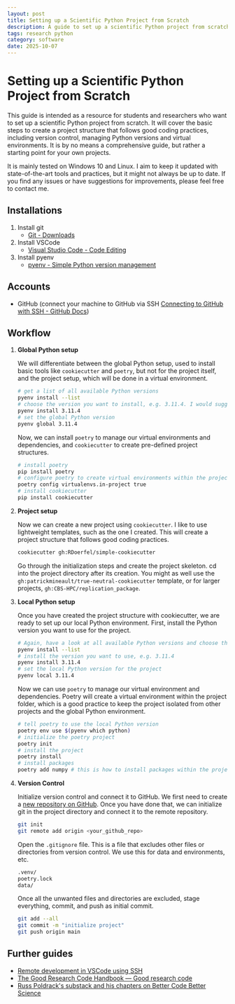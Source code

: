 ```yaml
---
layout: post
title: Setting up a Scientific Python Project from Scratch
description: A guide to set up a scientific Python project from scratch, covering version control, virtual environments, and project structure.
tags: research python
category: software
date: 2025-10-07
---
```

# Setting up a Scientific Python Project from Scratch

This guide is intended as a resource for students and researchers who want to set up a scientific Python project from scratch. It will cover the basic steps to create a project structure that follows good coding practices, including version control, managing Python versions and virtual environments. It is by no means a comprehensive guide, but rather a starting point for your own projects.

It is mainly tested on Windows 10 and Linux. I aim to keep it updated with state-of-the-art tools and practices, but it might not always be up to date. If you find any issues or have suggestions for improvements, please feel free to contact me.

## Installations

1. Install git
    - [Git - Downloads](https://git-scm.com/downloads)
2. Install VSCode
    - [Visual Studio Code - Code Editing](https://code.visualstudio.com/)
3. Install pyenv
    - [pyenv - Simple Python version management](https://pyenv.net/)

## Accounts

- GitHub (connect your machine to GitHub via SSH [Connecting to GitHub with SSH - GitHub Docs](https://docs.github.com/en/authentication/connecting-to-github-with-ssh))

## Workflow

1. **Global Python setup**

    We will differentiate between the global Python setup, used to install basic tools like `cookiecutter` and `poetry`, but not for the project itself, and the project setup, which will be done in a virtual environment.

    ```bash
    # get a list of all available Python versions
    pyenv install --list
    # choose the version you want to install, e.g. 3.11.4. I would suggest using the latest stable version
    pyenv install 3.11.4 
    # set the global Python version
    pyenv global 3.11.4
    ```

    Now, we can install `poetry` to manage our virtual environments and dependencies, and `cookiecutter` to create pre-defined project structures.
    
    ```bash
    # install poetry
    pip install poetry
    # configure poetry to create virtual environments within the project folder
    poetry config virtualenvs.in-project true
    # install cookiecutter
    pip install cookiecutter
    ```

2. **Project setup**

    Now we can create a new project using `cookiecutter`. I like to use lightweight templates, such as the one I created. This will create a project structure that follows good coding practices.
    
    ```bash
    cookiecutter gh:RDoerfel/simple-cookiecutter
    ```
    
    Go through the initialization steps and create the project skeleton. cd into the project directory after its creation. You might as well use the `gh:patrickmineault/true-neutral-cookiecutter` template, or for larger projects, `gh:CBS-HPC/replication_package`. 
    
3. **Local Python setup**
    
    Once you have created the project structure with cookiecutter, we are ready to set up our local Python environment. First, install the Python version you want to use for the project. 
    
    ```bash
    # Again, have a look at all available Python versions and choose the one you need
    pyenv install --list
    # install the version you want to use, e.g. 3.11.4
    pyenv install 3.11.4
    # set the local Python version for the project
    pyenv local 3.11.4
    ```
    
    Now we can use `poetry` to manage our virtual environment and dependencies. Poetry will create a virtual environment within the project folder, which is a good practice to keep the project isolated from other projects and the global Python environment.

    ```bash
    # tell poetry to use the local Python version
    poetry env use $(pyenv which python)
    # initialize the poetry project
    poetry init 
    # install the project
    poetry install 
    # install packages
    poetry add numpy # this is how to install packages within the project
    ```
    
4. **Version Control**
    
    Initialize version control and connect it to GitHub. We first need to create a [new repository on GitHub](https://docs.github.com/en/repositories/creating-and-managing-repositories/creating-a-new-repository). Once you have done that, we can initialize git in the project directory and connect it to the remote repository.
    
    ```bash
    git init
    git remote add origin <your_github_repo>
    ```
    
    Open the `.gitignore` file. This is a file that excludes other files or directories from version control. We use this for data and environments, etc. 
    
    ```bash
    .venv/
    poetry.lock
    data/
    ```
    
    Once all the unwanted files and directories are excluded, stage everything, commit, and push as initial commit.
    
    ```bash
    git add --all
    git commit -m "initialize project"
    git push origin main
    ```

## Further guides

- [Remote development in VSCode using SSH](https://code.visualstudio.com/docs/remote/ssh-tutorial)
- [The Good Research Code Handbook — Good research code](https://goodresearch.dev/)
- [Russ Poldrack's substack and his chapters on Better Code Better Science](https://russpoldrack.substack.com/)